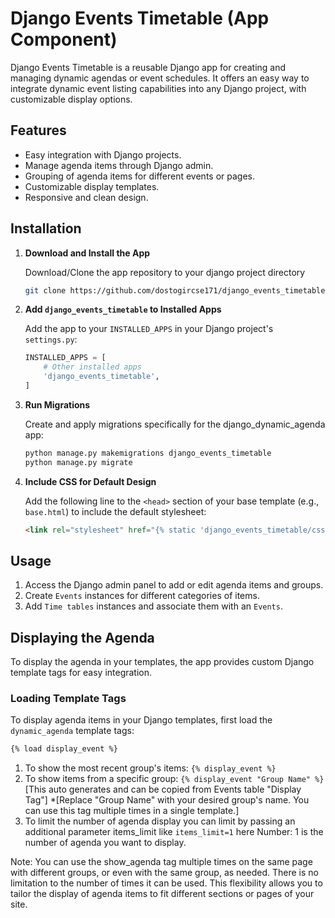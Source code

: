 # Django Events Timetable (App Component)

Django Events Timetable is a reusable Django app for creating and managing dynamic agendas or event schedules. It offers an easy way to integrate dynamic event listing capabilities into any Django project, with customizable display options.

## Features

- Easy integration with Django projects.
- Manage agenda items through Django admin.
- Grouping of agenda items for different events or pages.
- Customizable display templates.
- Responsive and clean design.

## Installation

1. **Download and Install the App**

   Download/Clone the app repository to your django project directory
   ```bash
   git clone https://github.com/dostogircse171/django_events_timetable.git

2. **Add `django_events_timetable` to Installed Apps**

   Add the app to your `INSTALLED_APPS` in your Django project's `settings.py`:

   ```python
   INSTALLED_APPS = [
       # Other installed apps
       'django_events_timetable',
   ]

3. **Run Migrations**

   Create and apply migrations specifically for the django_dynamic_agenda app:

   ```python
   python manage.py makemigrations django_events_timetable
   python manage.py migrate

4. **Include CSS for Default Design**

   Add the following line to the `<head>` section of your base template (e.g., `base.html`) to include the default stylesheet:

   ```html
   <link rel="stylesheet" href="{% static 'django_events_timetable/css/styles.css' %}">

## Usage
1. Access the Django admin panel to add or edit agenda items and groups.
2. Create `Events` instances for different categories of items.
3. Add `Time tables` instances and associate them with an `Events`.

## Displaying the Agenda

To display the agenda in your templates, the app provides custom Django template tags for easy integration.

### Loading Template Tags

To display agenda items in your Django templates, first load the `dynamic_agenda` template tags:
```html
{% load display_event %}
```

1. To show the most recent group's items: `{% display_event %}`
2. To show items from a specific group: `{% display_event "Group Name" %}` [This auto generates and can be copied from Events table "Display Tag"]
*[Replace "Group Name" with your desired group's name. You can use this tag multiple times in a single template.]
3. To limit the number of agenda display you can limit by passing  an additional parameter items_limit like `items_limit=1` here Number: 1 is the number of agenda you want to display.

Note: You can use the show_agenda tag multiple times on the same page with different groups, or even with the same group, as needed. There is no limitation to the number of times it can be used. This flexibility allows you to tailor the display of agenda items to fit different sections or pages of your site.
